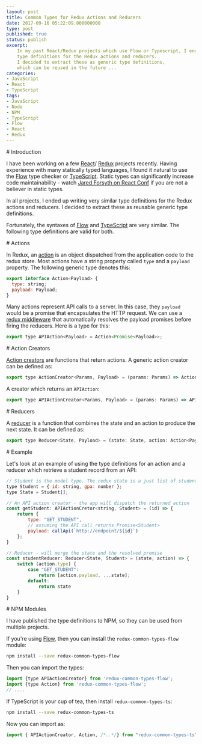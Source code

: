 ```yaml
---
layout: post
title: Common Types for Redux Actions and Reducers
date: 2017-09-16 05:22:09.000000000
type: post
published: true
status: publish
excerpt: 
    In my past React/Redux projects which use Flow or Typescript, I ended up writing similar 
    type definitions for the Redux actions and reducers. 
    I decided to extract these as generic type definitions,
    which can be reused in the future ... 
categories:
- JavaScript
- React
- TypeScript
tags:
- JavaScript
- Node
- NPM
- TypeScript
- Flow
- React
- Redux
---
```



<div id='introduction'/>
# Introduction

I have been working on a few [React](https://facebook.github.io/react/)/
[Redux](http://redux.js.org/) projects recently.
Having experience with many statically typed languages, I found it natural to
use the [Flow](https://flow.org/) type checker or [TypeScript](https://www.typescriptlang.org).
Static types can significantly increase code maintainability - watch 
[Jared Forsyth on React Conf](https://www.youtube.com/watch?v=V1po0BT7kac) if you
are not a believer in static types.

In all projects, I ended up writing very similar type definitions for the
Redux actions and reducers. I decided to extract these as reusable generic 
type definitions. 

Fortunately, the syntaxes of [Flow](https://flow.org/) and [TypeScript](https://www.typescriptlang.org)
are very similar. The following type definitions are valid for both.



<div id='actions'/>
# Actions

In Redux, an [action](http://redux.js.org/docs/basics/Actions.html) is an object 
dispatched from the application code to the redux store. Most actions
have a string property called `type` and a `payload` property. The following generic type
denotes this: 

```javascript
export interface Action<Payload> {
  type: string;
  payload: Payload;
}
``` 

Many actions represent API calls to a server. In this case, they `payload` would be
a promise that encapsulates the HTTP request. We can use a 
[redux middleware](https://github.com/pburtchaell/redux-promise-middleware)
that automatically resolves the payload promises before firing the reducers.
Here is a type for this:

```javascript
export type APIAction<Payload> = Action<Promise<Payload>>;
```

<div id='action_cretors'/>
# Action Creators

[Action creators](http://redux.js.org/docs/basics/Actions.html#action-creators)
are functions that return actions. A generic action creator can be defined as:

```javascript
export type ActionCreator<Params, Payload> = (params: Params) => Action<Payload>;
```

A creator which returns an `APIAction`:

```javascript
export type APIActionCreator<Params, Payload> = (params: Params) => APIAction<Payload>;
```

<div id='reducers'/>
# Reducers

A [reducer](http://redux.js.org/docs/basics/Reducers.html) is a function that
combines the state and an action to produce the next state. It can be defined as:

```javascript
export type Reducer<State, Payload> = (state: State, action: Action<Payload>) => State;
```

<div id='examples'/>
# Example

Let's look at an example of using the type definitions for an action and a
reducer which retrieve a student record from an API:

```javascript
// Student is the model type. The redux state is a just list of students
type Student = { id: string, gpa: number };
type State = Student[];

// An API action creator - the app will dispatch the returned action
const getStudent: APIActionCretor<string, Student> = (id) => {
    return {
        type: "GET_STUDENT", 
        // assuming the API call returns Promise<Student>
        payload: callApi(`http://endpoint/${id}`)
    };
}

// Reducer - will merge the state and the resolved promise
const studentReducer: Reducer<State, Student> = (state, action) => {
    switch (action.type) {
        case "GET_STUDENT":
            return [action.payload, ...state];
        default:
            return state
    }
}
``` 

<div id='npm_module'/>
# NPM Modules

I have published the type definitions to NPM, so they can be used from multiple projects.

If you're using [Flow](https://flow.org/), then you can install the `redux-common-types-flow` module:

```bash
npm install --save redux-common-types-flow
```

Then you can import the types:

```javascript
import {type APIActionCreator} from 'redux-common-types-flow';
import {type Action} from 'redux-common-types-flow';
// ....
```

If TypeScript is your cup of tea, then install `redux-common-types-ts`:

```bash
npm install --save redux-common-types-ts
```

Now you can import as:

```javascript
import { APIActionCreator, Action, /*..*/} from "redux-common-types-ts";
```

